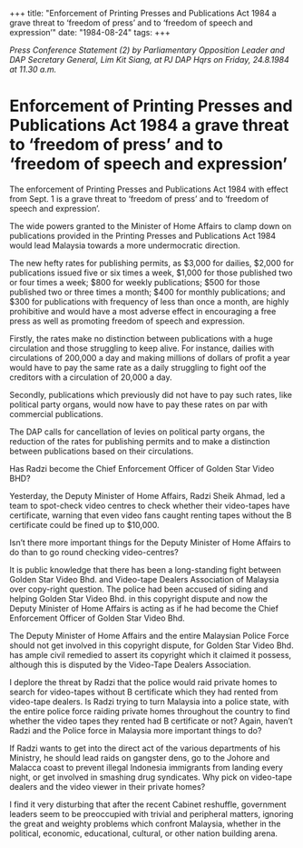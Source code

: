 +++ 
title: "Enforcement of Printing Presses and Publications Act 1984 a grave threat to ‘freedom of press’ and to ‘freedom of speech and expression’"
date: "1984-08-24"
tags:
+++

_Press Conference Statement (2) by Parliamentary Opposition Leader and DAP Secretary General, Lim Kit Siang, at PJ DAP Hqrs on Friday, 24.8.1984 at 11.30 a.m._

# Enforcement of Printing Presses and Publications Act 1984 a grave threat to ‘freedom of press’ and to ‘freedom of speech and expression’

The enforcement of Printing Presses and Publications Act 1984 with effect from Sept. 1 is a grave threat to ‘freedom of press’ and to ‘freedom of speech and expression’.</u>

The wide powers granted to the Minister of Home Affairs to clamp down on publications provided in the Printing Presses and Publications Act 1984 would lead Malaysia towards a more undermocratic direction.

The new hefty rates for publishing permits, as $3,000 for dailies, $2,000 for publications issued five or six times a week, $1,000 for those published two or four times a week; $800 for weekly publications; $500 for those published two or three times a month; $400 for monthly publications; and $300 for publications with frequency of less than once a month, are highly prohibitive and would have a most adverse effect in encouraging a free press as well as promoting freedom of speech and expression.

Firstly, the rates make no distinction between publications with a huge circulation and those struggling to keep alive. For instance, dailies with circulations of 200,000 a day and making millions of dollars of profit a year would have to pay the same rate as a daily struggling to fight oof the creditors with a circulation of 20,000 a day.

Secondly, publications which previously did not have to pay such rates, like political party organs, would now have to pay these rates on par with commercial publications.

The DAP calls for cancellation of levies on political party organs, the reduction of the rates for publishing permits and to make a distinction between publications based on their circulations.

Has Radzi become the Chief Enforcement Officer of Golden Star Video BHD?

Yesterday, the Deputy Minister of Home Affairs, Radzi Sheik Ahmad, led a team to spot-check video centres to check whether their video-tapes have certificate, warning that even video fans caught renting tapes without the B certificate could be fined up to $10,000.

Isn’t there more important things for the Deputy Minister of Home Affairs to do than to go round checking video-centres?

It is public knowledge that there has been a long-standing fight between Golden Star Video Bhd. and Video-tape Dealers Association of Malaysia over copy-right question. The police had been accused of siding and helping Golden Star Video Bhd. in this copyright dispute and now the Deputy Minister of Home Affairs is acting as if he had become the Chief Enforcement Officer of Golden Star Video Bhd.

The Deputy Minister of Home Affairs and the entire Malaysian Police Force should not get involved in this copyright dispute, for Golden Star Video Bhd. has ample civil remedied to assert its copyright which it claimed it possess, although this is disputed by the Video-Tape Dealers Association.

I deplore the threat by Radzi that the police would raid private homes to search for video-tapes without B certificate which they had rented from video-tape dealers. Is Radzi trying to turn Malaysia into a police state, with the entire police force raiding private homes throughout the country to find whether the video tapes they rented had B certificate or not? Again, haven’t Radzi and the Police force in Malaysia more important things to do?

If Radzi wants to get into the direct act of the various departments of his Ministry, he should lead raids on gangster dens, go to the Johore and Malacca coast to prevent illegal Indonesia immigrants from landing every night, or get involved in smashing drug syndicates. Why pick on video-tape dealers and the video viewer in their private homes?

I find it very disturbing that after the recent Cabinet reshuffle, government leaders seem to be preoccupied with trivial and peripheral matters, ignoring the great and weighty problems which confront Malaysia, whether in the political, economic, educational, cultural, or other nation building arena.
 
